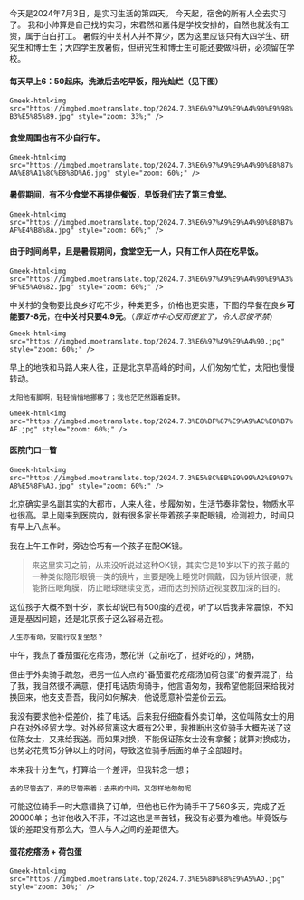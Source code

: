 今天是2024年7月3日，是实习生活的第四天。
今天起，宿舍的所有人全去实习了。
我和小帅算是自己找的实习，宋君然和嘉伟是学校安排的，自然也就没有工资，属于白白打工。
暑假的中关村人并不算少，因为这里应该只有大四学生、研究生和博士生；大四学生放暑假，但研究生和博士生可能还要做科研，必须留在学校。
#### 每天早上6：50起床，洗漱后去吃早饭，阳光灿烂（见下图）


`Gmeek-html<img src="https://imgbed.moetranslate.top/2024.7.3%E6%97%A9%E9%A4%90%E9%98%B3%E5%85%89.jpg" style="zoom: 33%;" />`


#### 食堂周围也有不少自行车。



`Gmeek-html<img src="https://imgbed.moetranslate.top/2024.7.3%E6%97%A9%E9%A4%90%E8%87%AA%E8%A1%8C%E8%BD%A6.jpg" style="zoom: 60%;" />`

#### 暑假期间，有不少食堂不再提供餐饭，早饭我们去了第三食堂。


`Gmeek-html<img src="https://imgbed.moetranslate.top/2024.7.3%E6%97%A9%E9%A4%90%E8%B7%AF%E4%B8%8A.jpg" style="zoom: 60%;" />`


#### 由于时间尚早，且是暑假期间，食堂空无一人，只有工作人员在吃早饭。


`Gmeek-html<img src="https://imgbed.moetranslate.top/2024.7.3%E6%97%A9%E9%A4%90%E9%A3%9F%E5%A0%82.jpg" style="zoom: 60%;" />`

中关村的食物要比良乡好吃不少，种类更多，价格也更实惠，下图的早餐在良乡**可能要7-8元**，在**中关村只要4.9元**。（*靠近市中心反而便宜了，令人忍俊不禁*）

`Gmeek-html<img src="https://imgbed.moetranslate.top/2024.7.3%E6%97%A9%E9%A4%90.jpg" style="zoom: 60%;" />`

早上的地铁和马路人来人往，正是北京早高峰的时间，人们匆匆忙忙，太阳也慢慢转动。

```shell
太阳他有脚啊，轻轻悄悄地挪移了；我也茫茫然跟着旋转。
```

`Gmeek-html<img src="https://imgbed.moetranslate.top/2024.7.3%E8%BF%87%E9%A9%AC%E8%B7%AF.jpg" style="zoom: 60%;" />`

#### 医院门口一瞥

`Gmeek-html<img src="https://imgbed.moetranslate.top/2024.7.3%E5%8C%BB%E9%99%A2%E9%97%A8%E5%8F%A3.jpg" style="zoom: 60%;" />`

北京确实是名副其实的大都市，人来人往，步履匆匆，生活节奏非常快，物质水平也很高。早上刚来到医院内，就有很多家长带着孩子来配眼镜，检测视力，时间只有早上八点半。

我在上午工作时，旁边恰巧有一个孩子在配OK镜。

> 来这里实习之前，从来没听说过这种OK镜，其实它是10岁以下的孩子戴的一种类似隐形眼镜一类的镜片，主要是晚上睡觉时佩戴，因为镜片很硬，就能挤压眼角膜，防止眼球继续变宽，进而达到预防近视度数加深的目的。

这位孩子大概不到十岁，家长却说已有500度的近视，听了以后我非常震惊，不知道是基因问题，还是北京孩子这么容易近视。

```shell
人生亦有命，安能行叹复坐愁？
```

中午，我点了番茄蛋花疙瘩汤，葱花饼（之前吃了，挺好吃的），烤肠，

但由于外卖骑手疏忽，把另一位人点的“番茄蛋花疙瘩汤加荷包蛋”的餐弄混了，给了我，我自然很不满意，便打电话质询骑手，他言语匆匆，我希望他能回来给我对换回来，他支支吾吾，我问如何解决，他说愿意补偿差价云云。

我没有要求他补偿差价，挂了电话。后来我仔细查看外卖订单，这位叫陈女士的用户在对外经贸大学。对外经贸离这大概有2公里，我推断出这位骑手大概先送了这位陈女士，又来给我送。而如果对换，不能保证陈女士没有拿餐；就算对换成功，也势必花费15分钟以上的时间，导致这位骑手后面的单子全部超时。

本来我十分生气，打算给一个差评，但我转念一想；

```shell
去的尽管去了，来的尽管来着；去来的中间，又怎样地匆匆呢
```

可能这位骑手一时大意错换了订单，但他也已作为骑手干了560多天，完成了近20000单；也许他收入不菲，不过这也是辛苦钱，我没有必要为难他。毕竟饭与饭的差距没有那么大，但人与人之间的差距很大。

#### 蛋花疙瘩汤 + 荷包蛋
`Gmeek-html<img src="https://imgbed.moetranslate.top/2024.7.3%E5%8D%88%E9%A5%AD.jpg" style="zoom: 30%;" />`

